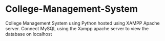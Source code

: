 # College-Management-System
College Management System using Python hosted using XAMPP Apache server.
Connect MySQL using the Xampp apache server to view the database on localhost

